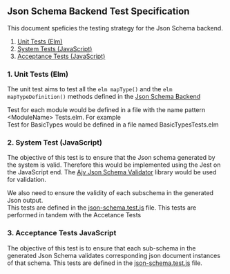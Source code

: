 ## Json Schema Backend Test Specification
This document speficies the testing strategy for the Json Schema backend.

1. [Unit Tests (Elm)](#unitTests)
2. [System Tests (JavaScript)](#systemTests)
4. [Acceptance Tests (JavaScript)](#3-acceptance-tests-javascript)

### 1. Unit Tests (Elm) 

The unit test aims to test all the ```elm mapType()``` and the ```elm mapTypeDefinition()``` methods defined in the [Json Schema Backend]('../../../src/JsonSchema/Backeng.elm')

Test for each module would be defined in a file with the name pattern &lt;ModuleName&gt; Tests.elm.
For example \
Test for BasicTypes would be  defined in a file named BasicTypesTests.elm

### 2. System Test (JavaScript)

The objective of this test is to ensure that the Json schema generated
by the system is valid.
Therefore this would be implemented using the Jest on the JavaScript end.
The [Ajv Json Schema Validator](https://www.npmjs.com/package/ajv?activeTab=readme) library would be used for validation.

We also need to ensure the validity of each subschema
in the generated Json output.\
This tests are defined in the [json-schema.test.js](../../../tests-integration/json-schema/test/json-schema.test.js) file.
This tests are performed in tandem with the Accetance Tests

### 3. Acceptance Tests  JavaScript
The objective of this test is to ensure that each sub-schema in the generated Json Schema
validates corresponding json document instances of that schema.
This tests are defined in the [json-schema.test.js](../../../tests-integration/json-schema/test/json-schema.test.js) file.
